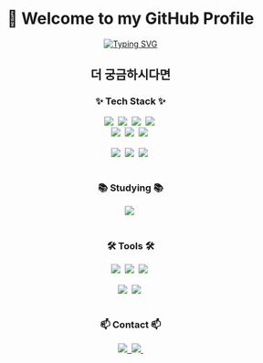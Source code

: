 <!--타이틀 부분-->
<div align="center">
  <h1 style="text-decoration: none;">
      👋 Welcome to my GitHub Profile
  </h1>
  <p>
    <a href="https://profile-page-mu.vercel.app">
      <img src="https://readme-typing-svg.demolab.com?font=Fira+Code&weight=600&size=24&duration=3000&pause=1000&color=5B9DF7&center=true&vCenter=true&random=false&width=435&lines=Frontend+Developer;Web+Developer;React+Developer;UI%2FUX+Enthusiast" alt="Typing SVG" />
    </a>
  </p>
  <h2>
  <a href="https://profile-page-mu.vercel.app" style="text-decoration: none;">
    더 궁금하시다면
    </a>
    </h2>
</div>

<!--내용 부분-->
<h3 align="center">✨ Tech Stack ✨</h3>
<div align="center">
  <img src="https://img.shields.io/badge/html5-E34F26.svg?style=for-the-badge&logo=html5&logoColor=white" />&nbsp
  <img src="https://img.shields.io/badge/react-20232a.svg?style=for-the-badge&logo=react&logoColor=61DAFB" />&nbsp
  <img src="https://img.shields.io/badge/javascript-F7DF1E.svg?style=for-the-badge&logo=javascript&logoColor=20232a" />&nbsp
  <img src="https://img.shields.io/badge/typescript-007ACC.svg?style=for-the-badge&logo=typescript&logoColor=white" />&nbsp
</div>

<div align="center">
  <img src="https://img.shields.io/badge/styled--components-DB7093?style=for-the-badge&logo=styledcomponents&logoColor=ffd35b" />&nbsp
  <img src="https://img.shields.io/badge/tailwindcss-1daabb.svg?style=for-the-badge&logo=tailwindcss&logoColor=white" />&nbsp
  <img src="https://img.shields.io/badge/css3-1572B6.svg?style=for-the-badge&logo=css3&logoColor=white" />&nbsp
</div>

<br>

<div align="center">
  <img src="https://img.shields.io/badge/redux-007ACC.svg?style=for-the-badge&logo=redux&logoColor=white" />&nbsp
  <img src="https://img.shields.io/badge/tanstack%20Query-FF4154?style=for-the-badge&logo=reactquery&logoColor=white" />&nbsp
  <img src="https://img.shields.io/badge/zustand-3578E5?style=for-the-badge&logo=react&logoColor=white" />&nbsp
</div>

<br>

<h3 align="center">📚 Studying 📚</h3>
<div align="center">
  <img src="https://img.shields.io/badge/NextJS-3578E5?style=for-the-badge&logo=nextdotjs&logoColor=white" />&nbsp
</div>

<br>

<h3 align="center">🛠 Tools 🛠</h3>
<div align="center">
  <img src="https://img.shields.io/badge/git-F05033.svg?style=for-the-badge&logo=git&logoColor=white" />&nbsp
  <img src="https://img.shields.io/badge/github-181717.svg?style=for-the-badge&logo=github&logoColor=white" />&nbsp
  <img src="https://img.shields.io/badge/Notion-F3F3F3.svg?style=for-the-badge&logo=notion&logoColor=black" />&nbsp
</div>
<br>

<div align="center">
  <img src="https://img.shields.io/badge/figma-F24E1E.svg?style=for-the-badge&logo=figma&logoColor=white" />&nbsp
  <img src="https://img.shields.io/badge/VSCode-2C2C32.svg?style=for-the-badge&logo=visualstudiocode&logoColor=22ABF3" />&nbsp
</div>

<br>

<h3 align="center">📫 Contact 📫</h3>
<div align="center">
  <a href="https://vitamin3000.tistory.com/">
    <img src="https://img.shields.io/badge/Tistory-1EBC8F?style=for-the-badge&logo=tistory&logoColor=white" />&nbsp
  </a>
  <a href="mailto:ckwotlr@dongguk.edu">
    <img src="https://img.shields.io/badge/ckwotlr@dongguk.edu-D14836?style=for-the-badge&logo=gmail&logoColor=white"/>&nbsp
  </a>
</div>